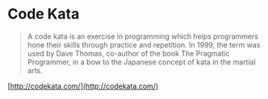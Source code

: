 # Code Kata

> A code kata is an exercise in programming which helps programmers hone their skills through practice and repetition. In 1999, the term was used by Dave Thomas, co-author of the book The Pragmatic Programmer, in a bow to the Japanese concept of kata in the martial arts.

[http://codekata.com/](http://codekata.com/)
